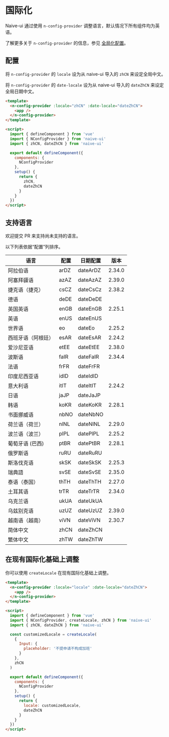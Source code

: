 <!--anchor:on-->

# 国际化

Naive-ui 通过使用 `n-config-provider` 调整语言，默认情况下所有组件均为英语。

了解更多关于 `n-config-provider` 的信息，参见 [全局化配置](../components/config-provider)。

## 配置

将 `n-config-provider` 的 `locale` 设为从 naive-ui 导入的 `zhCN` 来设定全局中文。

将 `n-config-provider` 的 `date-locale` 设为从 naive-ui 导入的 `dateZhCN` 来设定全局日期中文。

```html
<template>
  <n-config-provider :locale="zhCN" :date-locale="dateZhCN">
    <app />
  </n-config-provider>
</template>

<script>
  import { defineComponent } from 'vue'
  import { NConfigProvider } from 'naive-ui'
  import { zhCN, dateZhCN } from 'naive-ui'

  export default defineComponent({
    components: {
      NConfigProvider
    },
    setup() {
      return {
        zhCN,
        dateZhCN
      }
    }
  })
</script>
```

## 支持语言

欢迎提交 PR 来支持尚未支持的语言。

以下列表依据“配置”列排序。

| 语言               | 配置 | 日期配置 | 版本   |
| ------------------ | ---- | -------- | ------ |
| 阿拉伯语           | arDZ | dateArDZ | 2.34.0 |
| 阿塞拜疆语         | azAZ | dateAzAZ | 2.39.0 |
| 捷克语（捷克）     | csCZ | dateCsCz | 2.38.2 |
| 德语               | deDE | dateDeDE |        |
| 英国英语           | enGB | dateEnGB | 2.25.1 |
| 英语               | enUS | dateEnUS |        |
| 世界语             | eo   | dateEo   | 2.25.2 |
| 西班牙语（阿根廷） | esAR | dateEsAR | 2.24.2 |
| 爱沙尼亚语         | etEE | dateEtEE | 2.38.0 |
| 波斯语             | faIR | dateFaIR | 2.34.4 |
| 法语               | frFR | dateFrFR |        |
| 印度尼西亚语       | idID | dateIdID |        |
| 意大利语           | itIT | dateItIT | 2.24.2 |
| 日语               | jaJP | dateJaJP |        |
| 韩语               | koKR | dateKoKR | 2.28.1 |
| 书面挪威语         | nbNO | dateNbNO |        |
| 荷兰语（荷兰）     | nlNL | dateNlNL | 2.29.0 |
| 波兰语（波兰）     | plPL | datePlPL | 2.25.2 |
| 葡萄牙语 (巴西)    | ptBR | datePtBR | 2.28.1 |
| 俄罗斯语           | ruRU | dateRuRU |        |
| 斯洛伐克语         | skSK | dateSkSK | 2.25.3 |
| 瑞典語             | svSE | dateSvSE | 2.35.0 |
| 泰语（泰国）       | thTH | dateThTH | 2.27.0 |
| 土耳其语           | trTR | dateTrTR | 2.34.0 |
| 乌克兰语           | ukUA | dateUkUA |        |
| 乌兹别克语         | uzUZ | dateUzUZ | 2.39.0 |
| 越南语（越南）     | viVN | dateViVN | 2.30.7 |
| 简体中文           | zhCN | dateZhCN |        |
| 繁体中文           | zhTW | dateZhTW |        |

## 在现有国际化基础上调整

你可以使用 `createLocale` 在现有国际化基础上调整。

```html
<template>
  <n-config-provider :locale="locale" :date-locale="dateZhCN">
    <app />
  </n-config-provider>
</template>

<script>
  import { defineComponent } from 'vue'
  import { NConfigProvider, createLocale, zhCN } from 'naive-ui'
  import { zhCN, dateZhCN } from 'naive-ui'

  const customizedLocale = createLocale(
    {
      Input: {
        placeholder: '不提申请不构成加班'
      }
    },
    zhCN
  )

  export default defineComponent({
    components: {
      NConfigProvider
    },
    setup() {
      return {
        locale: customizedLocale,
        dateZhCN
      }
    }
  })
</script>
```
